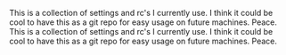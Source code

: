 This is a collection of settings and rc's I currently use. I think it could be cool to have this as a git repo for easy usage on future machines. Peace.
This is a collection of settings and rc's I currently use. I think it could be cool to have this as a git repo for easy usage on future machines. Peace.

